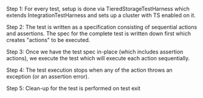 Step 1: For every test, setup is done via TieredStorageTestHarness which extends IntegrationTestHarness and sets up a cluster with TS enabled on it.

Step 2: The test is written as a specification consisting of sequential actions and assertions. The spec for the complete test is written down first which creates "actions" to be executed.

Step 3: Once we have the test spec in-place (which includes assertion actions), we execute the test which will execute each action sequentially. 

Step 4: The test execution stops when any of the action throws an exception (or an assertion error).

Step 5: Clean-up for the test is performed on test exit